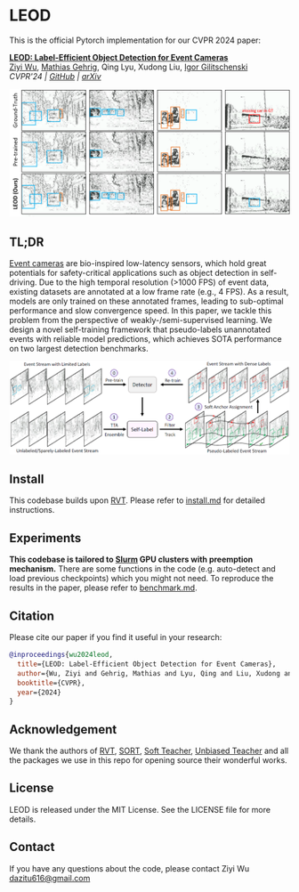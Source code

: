 # LEOD

This is the official Pytorch implementation for our CVPR 2024 paper:

[**LEOD: Label-Efficient Object Detection for Event Cameras**](https://arxiv.org/abs/2311.17286)<br/>
[Ziyi Wu](https://wuziyi616.github.io/),
[Mathias Gehrig](https://magehrig.github.io/),
Qing Lyu,
Xudong Liu,
[Igor Gilitschenski](https://tisl.cs.utoronto.ca/author/igor-gilitschenski/)<br/>
_CVPR'24 |
[GitHub](https://github.com/Wuziyi616/LEOD?tab=readme-ov-file#leod) |
[arXiv](https://arxiv.org/abs/2311.17286)_

<p align="center">
  <img src="./assets/det-results.png" width="900">
</p>

## TL;DR

[Event cameras](https://tub-rip.github.io/eventvision2023/#null) are bio-inspired low-latency sensors, which hold great potentials for safety-critical applications such as object detection in self-driving.
Due to the high temporal resolution (>1000 FPS) of event data, existing datasets are annotated at a low frame rate (e.g., 4 FPS).
As a result, models are only trained on these annotated frames, leading to sub-optimal performance and slow convergence speed.
In this paper, we tackle this problem from the perspective of weakly-/semi-supervised learning.
We design a novel self-training framework that pseudo-labels unannotated events with reliable model predictions, which achieves SOTA performance on two largest detection benchmarks.

<p align="center">
  <img src="./assets/LEOD.png" width="800">
</p>

## Install

This codebase builds upon [RVT](https://github.com/uzh-rpg/RVT).
Please refer to [install.md](./docs/install.md) for detailed instructions.

## Experiments

**This codebase is tailored to [Slurm](https://slurm.schedmd.com/documentation.html) GPU clusters with preemption mechanism.**
There are some functions in the code (e.g. auto-detect and load previous checkpoints) which you might not need.
To reproduce the results in the paper, please refer to [benchmark.md](docs/benchmark.md).

## Citation

Please cite our paper if you find it useful in your research:
```bibtex
@inproceedings{wu2024leod,
  title={LEOD: Label-Efficient Object Detection for Event Cameras},
  author={Wu, Ziyi and Gehrig, Mathias and Lyu, Qing and Liu, Xudong and Gilitschenski, Igor},
  booktitle={CVPR},
  year={2024}
}
```

## Acknowledgement

We thank the authors of [RVT](https://github.com/uzh-rpg/RVT), [SORT](https://github.com/abewley/sort), [Soft Teacher](https://github.com/microsoft/SoftTeacher), [Unbiased Teacher](https://github.com/facebookresearch/unbiased-teacher) and all the packages we use in this repo for opening source their wonderful works.

## License

LEOD is released under the MIT License. See the LICENSE file for more details.

## Contact

If you have any questions about the code, please contact Ziyi Wu dazitu616@gmail.com
